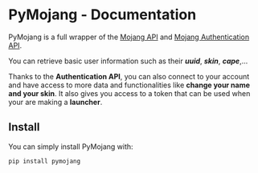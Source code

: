 PyMojang - Documentation
===

PyMojang is a full wrapper of the [Mojang API](https://wiki.vg/Mojang_API) and [Mojang Authentication API](https://wiki.vg/Authentication).

You can retrieve basic user information such as their ***uuid***, ***skin***, ***cape***,...

Thanks to the **Authentication API**, you can also connect to your account and have access to more data and functionalities like **change your name and your skin**. It also gives you access to a token that can be used when your are making a **launcher**.

## Install

You can simply install PyMojang with:
```bash
pip install pymojang
```
